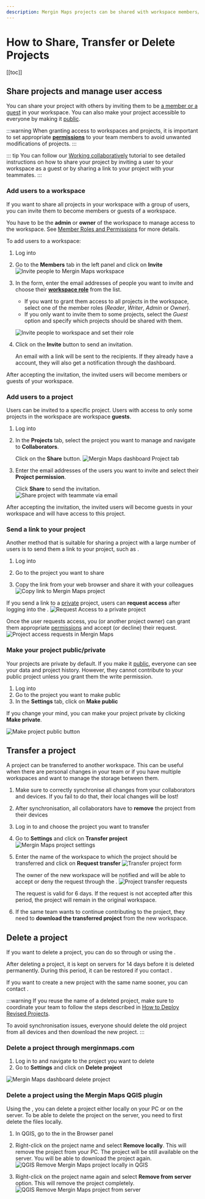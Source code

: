 ```yaml
---
description: Mergin Maps projects can be shared with workspace members/guests or with everyone by making them public. Projects can be transferred to another workspace.
---
```


# How to Share, Transfer or Delete Projects
[[toc]]

## Share projects and manage user access

You can share your <MainPlatformName /> project with others by inviting them to be [a member or a guest](../permissions/#workspace-members-and-guests) in your workspace. You can also make your <MainPlatformName /> project accessible to everyone by making it [public](#make-your-project-public-private).

:::warning
When granting access to workspaces and projects, it is important to set appropriate [**permissions**](../permissions/) to your team members to avoid unwanted modifications of projects.
:::

::: tip
You can follow our [Working collaboratively](../../tutorials/working-collaboratively/) tutorial to see detailed instructions on how to share your project by inviting a user to your workspace as a guest or by sharing a link to your project with your teammates.
:::

### Add users to a workspace
If you want to share all projects in your workspace with a group of users, you can invite them to become members or guests of a workspace.

You have to be the **admin** or **owner** of the workspace to manage access to the workspace. See [Member Roles and Permissions](../permissions/#workspace-member-roles-and-project-permissions) for more details.

To add users to a workspace:

1. Log into <AppDomainNameLink />

2. Go to the **Members** tab in the left panel and click on **Invite**
   ![Invite people to Mergin Maps workspace](./dashboard-workspace-invite.jpg "Invite people to Mergin Maps workspace")

3. In the form, enter the email addresses of people you want to invite and choose their [**workspace role**](../permissions/#workspace-member-roles-and-project-permissions) from the list.
   - If you want to grant them access to all projects in the workspace, select one of the member roles (*Reader*, *Writer*, *Admin* or *Owner*).
   - If you only want to invite them to some projects, select the *Guest* option and specify which projects should be shared with them.
    
   ![Invite people to workspace and set their role](./dashboard-workspace-invite-form.png "Invite people to workspace and set their role")

4. Click on the **Invite** button to send an invitation. 

   An email with a link will be sent to the recipients. If they already have a <MainPlatformNameLink /> account, they will also get a notification through the dashboard. 

After accepting the invitation, the invited users will become members or guests of your workspace.

### Add users to a project
Users can be invited to a specific project. Users with access to only some projects in the workspace are workspace **guests**.

1. Log into <AppDomainNameLink />

2. In the **Projects** tab, select the project you want to manage and navigate to **Collaborators**.

   Click on the **Share** button.
   ![Mergin Maps dashboard Project tab](./dashboard-projects-collaborators.jpg "Mergin Maps dashboard Project tab")

3. Enter the email addresses of the users you want to invite and select their **Project permission**.

   Click **Share** to send the invitation.
   ![Share project with teammate via email](./dashboard-project-share-form.jpg "Share project with another user")
       
After accepting the invitation, the invited users will become guests in your workspace and will have access to this project.

### Send a link to your project
Another method that is suitable for sharing a project with a large number of users is to send them a link to your project, such as <MerginMapsProject id="sarah/Basic survey/tree" />.

1. Log into <AppDomainNameLink />

2. Go to the project you want to share

3. Copy the link from your web browser and share it with your colleagues
   ![Copy link to Mergin Maps project](../../tutorials/working-collaboratively/dashboard-copy-url.jpg "Copy link to Mergin Maps project")

If you send a link to a [private](#make-your-project-public-private) project, users can **request access** after logging into the <DashboardShortLink />.
![Request Access to a private project](../../tutorials/working-collaboratively/dashboard-request-access-to-private-project.jpg "Request Access to a private project")

Once the user requests access, you (or another project owner) can grant them appropriate [permissions](../permissions/) and accept (or decline) their request.
![Project access requests in Mergin Maps](../../tutorials/working-collaboratively/dashboard-project-access-requests.jpg "Project access requests in Mergin Maps")

### Make your project public/private
Your projects are private by default. If you make it [public](../permissions/#public-and-private-projects), everyone can see your data and project history. However, they cannot contribute to your public project unless you grant them the write permission.

1. Log into <AppDomainNameLink />
2. Go to the project you want to make public
2. In the **Settings** tab, click on **Make public**

If you change your mind, you can make your project private by clicking **Make private**.

![Make project public button](./dashboard-project-make-public.jpg "Make project public button")

## Transfer a project
A <MainPlatformName /> project can be transferred to another workspace. This can be useful when there are personal changes in your team or if you have multiple workspaces and want to manage the storage between them.

1. Make sure to correctly synchronise all changes from your collaborators and devices. If you fail to do that, their local changes will be lost!

2. After synchronisation, all collaborators have to **remove** the project from their devices

3. Log in to <AppDomainNameLink /> and choose the project you want to transfer

4. Go to **Settings** and click on **Transfer project**
   ![Mergin Maps project settings](./dashboard-project-transfer.jpg "Mergin Maps project settings")
   
5. Enter the name of the workspace to which the project should be transferred and click on **Request transfer**
   ![Transfer project form](./dashboard-project-transfer-form.jpg "Transfer project form")
   
   The owner of the new workspace will be notified and will be able to accept or deny the request through the <DashboardShortLink />.
   ![Project transfer requests](./dashboard-project-transfer-request.jpg "Project transfer requests")
   
   The request is valid for 6 days. If the request is not accepted after this period, the project will remain in the original workspace.

6. If the same team wants to continue contributing to the project, they need to **download the transferred project** from the new workspace.

## Delete a project
If you want to delete a project, you can do so through <AppDomainNameLink /> or using the <QGISPluginName />. 

After deleting a project, it is kept on <MainPlatformNameLink /> servers for 14 days before it is deleted permanently. During this period, it can be restored if you contact <MerginMapsEmail id="support" />.

If you want to create a new project with the same name sooner, you can contact <MerginMapsEmail id="support" />.

:::warning
If you reuse the name of a deleted project, make sure to coordinate your team to follow the steps described in [How to Deploy Revised Projects](../deploy-new-project/). 

To avoid synchronisation issues, everyone should delete the old project from all devices and then download the new project. 
:::

### Delete a project through merginmaps.com

1. Log in to <AppDomainNameLink /> and navigate to the project you want to delete
2. Go to **Settings** and click on **Delete project**

![Mergin Maps dashboard delete project](./dashboard-project-delete.jpg "Mergin Maps dashboard delete project")


### Delete a project using the Mergin Maps QGIS plugin 
Using the <QGISPluginName />, you can delete a <MainPlatformName /> project either locally on your PC or on the <MainPlatformName /> server. To be able to delete the project on the server, you need to first delete the files locally.

1. In QGIS, go to the **<MainPlatformName />** in the Browser panel

2. Right-click on the project name and select **Remove locally**. This will remove the project from your PC. The project will be still available on the <MainPlatformName /> server. You will be able to download the project again.
   ![QGIS Remove Mergin Maps project locally in QGIS](./plugin-project-delete.jpg "QGIS Remove Mergin Maps project locally")

3. Right-click on the project name again and select **Remove from server** option. This will remove the <MainPlatformName /> project completely. 
   ![QGIS Remove Mergin Maps project from server](./plugin-project-delete-from-server.jpg "QGIS Remove Mergin Maps project from server")

